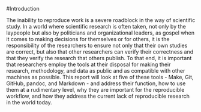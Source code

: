 #Introduction

The inability to reproduce work is a severe roadblock in the way of scientific
study. In a world where scientific research is often taken, not only by the 
laypeople but also by politicians and organizational leaders, as gospel when it
comes to making decisions for themselves or for others, it is the responsibility
of the researchers to ensure not only that their own studies are correct, but also 
that other researchers can verify their correctness and that they verify the
research that others publish. To that end, it is important that researchers
employ the tools at their disposal for making their research, methodology, and
data as public and as compatible with other machines as possible. This report
will look at five of these tools - Make, Git, GitHub, pandoc, and Markdown - and
address their function, how to use them at a rudimentary level, why they are
important for the reproducible workflow, and how they address the current lack of
reproducible research in the world today.


